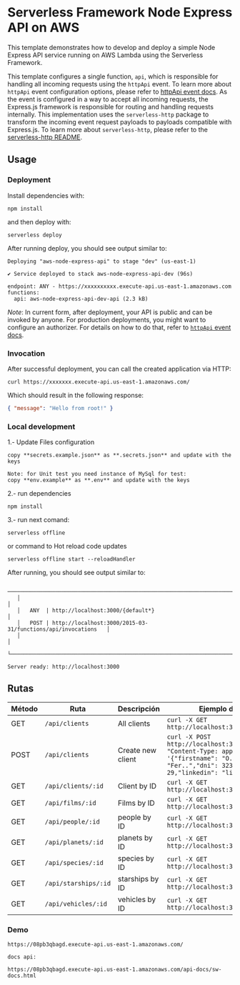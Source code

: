 <!--
title: 'Serverless Framework Node Express API on AWS'
description: 'This template demonstrates how to develop and deploy a simple Node Express API running on AWS Lambda using the Serverless Framework.'
layout: Doc
framework: v4
platform: AWS
language: nodeJS
priority: 1
authorLink: 'https://github.com/serverless'
authorName: 'Serverless, Inc.'
authorAvatar: 'https://avatars1.githubusercontent.com/u/13742415?s=200&v=4'
-->

# Serverless Framework Node Express API on AWS

This template demonstrates how to develop and deploy a simple Node Express API service running on AWS Lambda using the Serverless Framework.

This template configures a single function, `api`, which is responsible for handling all incoming requests using the `httpApi` event. To learn more about `httpApi` event configuration options, please refer to [httpApi event docs](https://www.serverless.com/framework/docs/providers/aws/events/http-api/). As the event is configured in a way to accept all incoming requests, the Express.js framework is responsible for routing and handling requests internally. This implementation uses the `serverless-http` package to transform the incoming event request payloads to payloads compatible with Express.js. To learn more about `serverless-http`, please refer to the [serverless-http README](https://github.com/dougmoscrop/serverless-http).

## Usage

### Deployment

Install dependencies with:

```
npm install
```

and then deploy with:

```
serverless deploy
```

After running deploy, you should see output similar to:

```
Deploying "aws-node-express-api" to stage "dev" (us-east-1)

✔ Service deployed to stack aws-node-express-api-dev (96s)

endpoint: ANY - https://xxxxxxxxxx.execute-api.us-east-1.amazonaws.com
functions:
  api: aws-node-express-api-dev-api (2.3 kB)
```

_Note_: In current form, after deployment, your API is public and can be invoked by anyone. For production deployments, you might want to configure an authorizer. For details on how to do that, refer to [`httpApi` event docs](https://www.serverless.com/framework/docs/providers/aws/events/http-api/).

### Invocation

After successful deployment, you can call the created application via HTTP:

```
curl https://xxxxxxx.execute-api.us-east-1.amazonaws.com/
```

Which should result in the following response:

```json
{ "message": "Hello from root!" }
```

### Local development

1.- Update Files configuration


``` 
copy **secrets.example.json** as **.secrets.json** and update with the keys

Note: for Unit test you need instance of MySql for test:
copy **env.example** as **.env** and update with the keys
```


2.- run dependencies

``` 
npm install
```


3.- run next comand:

```
serverless offline

```
 
or  command to Hot reload code updates

```
serverless offline start --reloadHandler
```

 After running, you should see output similar to:

```
    ───────────────────────────────────────────────────────────────────────┐
   │                                                                       │
   │   ANY  | http://localhost:3000/{default*}                             │
   │   POST | http://localhost:3000/2015-03-31/functions/api/invocations   │
   │                                                                       │
   └───────────────────────────────────────────────────────────────────────┘

Server ready: http://localhost:3000 
```

## Rutas

| Método | Ruta              | Descripción                | Ejemplo de Solicitud                                   |
|--------|-------------------|----------------------------|--------------------------------------------------------|
| GET    | `/api/clients`    | All clients                | `curl -X GET http://localhost:3000/api/clients`        |
| POST   | `/api/clients`    | Create new client          | `curl -X POST http://localhost:3000/api/clients -H "Content-Type: application/json" -d '{"firstname": "O..","lastname": "Fer..","dni": 32343456,"age": 29,"linkedin": "linkedin.com"}'` |
| GET    | `/api/clients/:id`| Client by ID               | `curl -X GET http://localhost:3000/api/clients/1`      |
| GET    | `/api/films/:id`  | Films by ID                | `curl -X GET http://localhost:3000/api/films/1`        |
| GET    | `/api/people/:id` | people by ID               | `curl -X GET http://localhost:3000/api/people/1`       |
| GET    | `/api/planets/:id`| planets by ID              | `curl -X GET http://localhost:3000/api/planets/1`      | 
| GET    | `/api/species/:id`| species by ID              | `curl -X GET http://localhost:3000/api/species/1`      |
| GET    |`/api/starships/:id`| starships by ID           | `curl -X GET http://localhost:3000/api/starships/3`    |
| GET    |`/api/vehicles/:id`| vehicles by ID             | `curl -X GET http://localhost:3000/api/vehicles/4`     |




### Demo

```
https://08pb3qbagd.execute-api.us-east-1.amazonaws.com/

docs api:

https://08pb3qbagd.execute-api.us-east-1.amazonaws.com/api-docs/sw-docs.html
```

